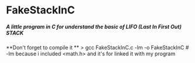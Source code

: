 # FakeStackInC


##### A little program in C for understand the basic of LIFO (Last In First Out) STACK 

**Don't forget to compile it ** 
\> gcc FakeStackInC.c -lm -o FakeStackInC # -lm because i included <math.h> and it's for linked it with my program
